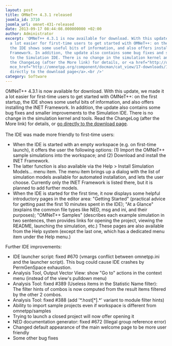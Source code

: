 ```yaml
---
layout: post
title: OMNeT++ 4.3.1 released
joomla_id: 3710
joomla_url: omnet-431-released
date: 2013-09-17 08:44:08.000000000 +02:00
author: Administrator
excerpt: 'OMNeT++ 4.3.1 is now available for download. With this update, we made it
  a lot easier for first-time users to get started with OMNeT++: on the first startup,
  the IDE shows some useful bits of information, and also offers installing the INET
  Framework. In addition, the update also contains some bug fixes and smaller improvements
  to the Simulation IDE. There is no change in the simulation kernel and tools. Read
  the ChangeLog (after the More link) for details, or <a href="http://omnetpp.org/component/docman/cat_view/17-downloads/1-omnet-releases"
  mce_href="http://omnetpp.org/component/docman/cat_view/17-downloads/1-omnet-releases">go
  directly to the download page</a>.<br />'
category: Software
---
```

OMNeT++ 4.3.1 is now available for download. With this update, we made it a lot easier for first-time users to get started with OMNeT++: on the first startup, the IDE shows some useful bits of information, and also offers installing the INET Framework. In addition, the update also contains some bug fixes and smaller improvements to the Simulation IDE. There is no change in the simulation kernel and tools. Read the ChangeLog (after the More link) for details, or <a href="http://omnetpp.org/component/docman/cat_view/17-downloads/1-omnet-releases" mce_href="http://omnetpp.org/component/docman/cat_view/17-downloads/1-omnet-releases">go directly to the download page</a>.<br /><br />The IDE was made more friendly to first-time users:<br />
<ul>
<li>When the IDE is started with an empty workspace (e.g. on first-time launch), it offers the user the following options: (1) Import the OMNeT++ sample simulations into the workspace; and (2) Download and install the INET Framework.</li>
<li>The latter function is also available via the Help &gt; Install Simulation Models... menu item. The menu item brings up a dialog with the list of simulation models available for automated installation, and lets the user choose. Currently only the INET Framework is listed there, but it is planned to add further models.</li>
<li>When the IDE is started for the first time, it now displays some helpful introductory pages in the editor area: "Getting Started" (practical advice for getting past the first 10 minutes spent in the IDE); "At a Glance" (explains the common file types like NED, msg and ini, and their purposes); "OMNeT++ Samples" (describes each example simulation in two sentences, then provides links for opening the project, viewing the README, launching the simulation, etc.) These pages are also available from the Help system (except the last one, which has a dedicated menu item under the Help menu.)</li>
</ul>
Further IDE improvements:<br />
<ul>
<li>IDE launcher script: fixed #670 (vmargs conflict between omnetpp.ini and the launcher script). This bug could cause IDE crashes by PermGenSpace exhaustion.</li>
<li>Analysis Tool, Output Vector View: show "Go to" actions in the context menu (instead of the view's pulldown menu)</li>
<li>Analysis Tool: fixed #389 (Useless items in the Statistic Name filter): The filter hints of combos is now computed from the result items filtered by the other 2 combos.</li>
<li>Analysis Tool: fixed #388 (add '*.host[*].*' variant to module filter hints)</li>
<li>Ability to import sample projects even if workspace is different from omnetpp/samples</li>
<li>Trying to launch a closed project will now offer opening it</li>
<li>NED documentation generator: fixed #672 (Illegal group reference error)</li>
<li>Changed default appearance of the main welcome page to be more user friendly</li>
<li>Some other bug fixes</li>
</ul>
